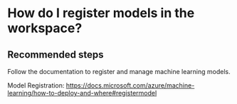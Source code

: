 <properties 
    pageTitle="How do I register and manage models in my ML workspace?"
    description="How do I register and manage models in my ML workspace?"
    service="microsoft.machinelearning"
    resource="mlops"
    authors="jpe316"
    ms.author="jordane"
    displayOrder="1"
    selfHelpType="generic"
    supportTopicIds="32690875"
    resourceTags=""
    productPesIds="16644"
    cloudEnvironments="public"
    articleid="machinelearning-mlops-registration"
/>

# How do I register models in the workspace?

## **Recommended steps**
Follow the documentation to register and manage machine learning models.

Model Registration: https://docs.microsoft.com/azure/machine-learning/how-to-deploy-and-where#registermodel
